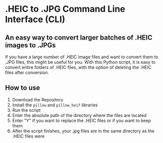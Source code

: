 # .HEIC to .JPG Command Line Interface (CLI)

## An easy way to convert larger batches of .HEIC images to .JPGs

If you have a large number of .HEIC image files and want to convert them to
.JPG files, this might be useful for you. With this Python script, it is easy
to convert entire folders of .HEIC files, with the option of deleting the .HEIC
files after conversion.

## How to use

1. Download the Repository
2. Install the ```pillow``` and ```pillow_heif``` libraries
3. Run the script
4. Enter the absolute path of the directory where the files are located
5. Enter "Y" if you want to replace the .HEIC files or if you want to keep them
6. After the script finishes, your .jpg files are in the same directory as the .HEIC files were
